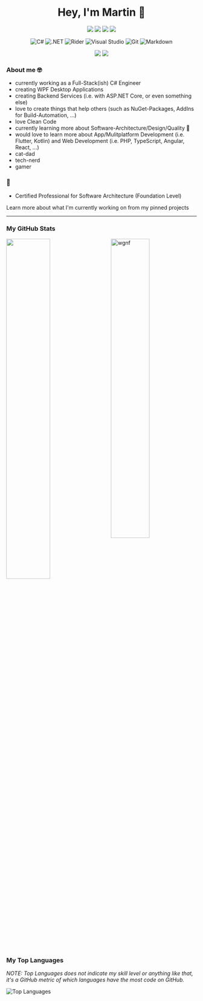 <p>
  <h1 align="center">Hey, I'm Martin 👋</h1>
</p>
<p align="center">
  <a href="mailto:martin@wgnf.de"><img src="https://img.shields.io/badge/Mail-D14836?style=flat&logo=Mail.Ru&logoColor=white" /></a>
  <a href="https://www.linkedin.com/in/martin-wagenf%C3%BChr-4485351b2/"><img src="https://img.shields.io/badge/LinkedIn-0077B5?style=flat&logo=linkedin&logoColor=white" /></a>
  <a href="https://www.xing.com/profile/Martin_Wagenfuehr/cv"><img src="https://img.shields.io/badge/XING-00b599?style=flat&logo=xing&logoColor=white" /></a>
  <a href="https://www.wgnf.de"><img src="https://img.shields.io/badge/Portfolio-000000?style=flat" /></a>
  
  <p align="center">
    <img alt="C#" src="https://img.shields.io/badge/C%23-239120.svg?style=flat&logo=c-sharp&logoColor=white" />
    <img alt=".NET" src="https://img.shields.io/badge/.NET-512BD4.svg?style=flat&logo=.net&logoColor=white" />
    <img alt="Rider" src="https://img.shields.io/badge/Rider-000000.svg?style=flat&logo=rider&logoColor=white" />
    <img alt="Visual Studio" src="https://img.shields.io/badge/Visual%20Studio-5C2D91.svg?style=flat&logo=visual%20studio&logoColor=white" />
    <img alt="Git" src="https://img.shields.io/badge/Git-F05032?style=flat&logo=git&logoColor=white" />
    <img alt="Markdown" src="https://img.shields.io/badge/Markdown-000000.svg?style=flat&logo=markdown&logoColor=white" />
  </p>
  
  <p align="center">
    <img src="https://img.shields.io/badge/he%2Fhim-gray?style=flat" />
    <img src="https://visitor-badge.laobi.icu/badge?page_id=wgnf.repoName" />
  </p>
</p>

### About me 🤓

- currently working as a Full-Stack(ish) C# Engineer
- creating WPF Desktop Applications
- creating Backend Services (i.e. with ASP.NET Core, or even something else)
- love to create things that help others (such as NuGet-Packages, AddIns for Build-Automation, ...)
- love Clean Code
- currently learning more about Software-Architecture/Design/Quality 🧐
- would love to learn more about App/Mulitplatform Development (i.e. Flutter, Kotlin) and Web Development (i.e. PHP, TypeScript, Angular, React, ...)
- cat-dad
- tech-nerd
- gamer

### 🧾

- Certified Professional for Software Architecture (Foundation Level)

Learn more about what I'm currently working on from my pinned projects

---

### My GitHub Stats

<img src="https://github-readme-stats.vercel.app/api?count_private=true&username=wgnf&show_icons=true&theme=gotham" alt="wgnf" width="45%" align="right"/>
<img src="https://github-readme-streak-stats.herokuapp.com/?user=wgnf&theme=dark" width="48%" >

### My Top Languages

_NOTE: Top Languages does not indicate my skill level or anything like that, it's a GitHub metric of which languages have the most code on GitHub._
  
![Top Languages](https://github-readme-stats.vercel.app/api/top-langs/?username=wgnf&layout=compact)
